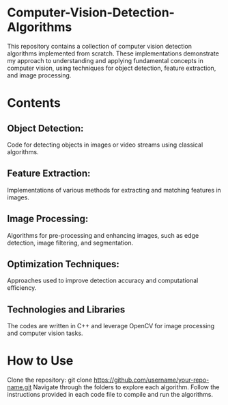 # Computer-Vision-Detection-Algorithms
This repository contains a collection of computer vision detection algorithms implemented from scratch. These implementations demonstrate my approach to understanding and applying fundamental concepts in computer vision, using techniques for object detection, feature extraction, and image processing.
# Contents
## Object Detection: 
Code for detecting objects in images or video streams using classical algorithms.
## Feature Extraction: 
Implementations of various methods for extracting and matching features in images.
## Image Processing: 
Algorithms for pre-processing and enhancing images, such as edge detection, image filtering, and segmentation.
## Optimization Techniques: 
Approaches used to improve detection accuracy and computational efficiency.
## Technologies and Libraries
The codes are written in C++ and leverage OpenCV for image processing and computer vision tasks.

# How to Use
Clone the repository: git clone https://github.com/username/your-repo-name.git
Navigate through the folders to explore each algorithm.
Follow the instructions provided in each code file to compile and run the algorithms.

